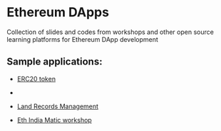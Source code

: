 # Ethereum DApps

Collection of slides and codes from workshops and other open source learning platforms for Ethereum DApp development

## Sample applications:

* [ERC20 token](./ERC20)

*

* [Land Records Management](./Property-Registry)

* [Eth India Matic workshop](https://github.com/maticnetwork/ethindia-workshop)







 
 
